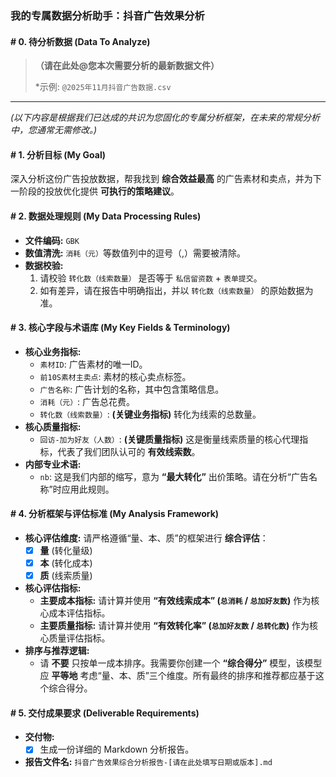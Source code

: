### **我的专属数据分析助手：抖音广告效果分析**

#### **# 0. 待分析数据 (Data To Analyze)**
> **（请在此处@您本次需要分析的最新数据文件）**
> 
> *示例: `@2025年11月抖音广告数据.csv`

---
*(以下内容是根据我们已达成的共识为您固化的专属分析框架，在未来的常规分析中，您通常无需修改。)*

#### **# 1. 分析目标 (My Goal)**
深入分析这份广告投放数据，帮我找到 **综合效益最高** 的广告素材和卖点，并为下一阶段的投放优化提供 **可执行的策略建议**。

#### **# 2. 数据处理规则 (My Data Processing Rules)**
*   **文件编码:** `GBK`
*   **数值清洗:** `消耗（元）`等数值列中的逗号（,）需要被清除。
*   **数据校验:**
    1.  请校验 `转化数（线索数量）` 是否等于 `私信留资数` + `表单提交`。
    2.  如有差异，请在报告中明确指出，并以 `转化数（线索数量）` 的原始数据为准。

#### **# 3. 核心字段与术语库 (My Key Fields & Terminology)**
*   **核心业务指标:**
    *   `素材ID`: 广告素材的唯一ID。
    *   `前10S素材主卖点`: 素材的核心卖点标签。
    *   `广告名称`: 广告计划的名称，其中包含策略信息。
    *   `消耗（元）`: 广告总花费。
    *   `转化数（线索数量）`: **(关键业务指标)** 转化为线索的总数量。
*   **核心质量指标:**
    *   `回访-加为好友（人数）`: **(关键质量指标)** 这是衡量线索质量的核心代理指标，代表了我们团队认可的 **有效线索数**。
*   **内部专业术语:**
    *   `nb`: 这是我们内部的缩写，意为 **“最大转化”** 出价策略。请在分析“广告名称”时应用此规则。

#### **# 4. 分析框架与评估标准 (My Analysis Framework)**
*   **核心评估维度:** 请严格遵循“量、本、质”的框架进行 **综合评估**：
    *   [x] **量** (转化量级)
    *   [x] **本** (转化成本)
    *   [x] **质** (线索质量)
*   **核心评估指标:**
    *   **主要成本指标:** 请计算并使用 **“有效线索成本” (`总消耗` / `总加好友数`)** 作为核心成本评估指标。
    *   **主要质量指标:** 请计算并使用 **“有效转化率” (`总加好友数` / `总转化数`)** 作为核心质量评估指标。
*   **排序与推荐逻辑:**
    *   请 **不要** 只按单一成本排序。我需要你创建一个 **“综合得分”** 模型，该模型应 **平等地** 考虑“量、本、质”三个维度。所有最终的排序和推荐都应基于这个综合得分。

#### **# 5. 交付成果要求 (Deliverable Requirements)**
*   **交付物:**
    *   [x] 生成一份详细的 Markdown 分析报告。
*   **报告文件名:** `抖音广告效果综合分析报告-[请在此处填写日期或版本].md`
